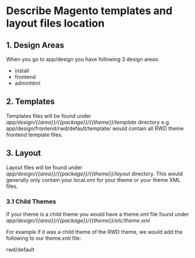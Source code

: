 # Describe Magento templates and layout files location

## 1. Design Areas

When you go to app/design you have following 3 design areas:

- install
- frontend
- adminhtml


## 2. Templates

Templates files will be found under *app/design/{{area}}/{{package}}/{{theme}}/template* directory e.g. app/design/frontend/rwd/default/template/ would contain all RWD theme frontend template files.


## 3. Layout

Layout files will be found under *app/design/{{area}}/{{package}}/{{theme}}/layout* directory.
This would generally only contain your local.xml for your theme or your theme XML files.


### 3.1 Child Themes

If your theme is a child theme you would have a theme.xml file found under *app/design/{{area}}/{{package}}/{{theme}}/etc/theme.xml*

For example if it was a child theme of the RWD theme, we would add the following to our theme.xml file:

  <?xml version="1.0"?>
  <theme>
      <parent>rwd/default</parent>
  </theme>
